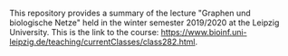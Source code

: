 This repository provides a summary of the lecture "Graphen und biologische Netze" held in the winter semester 2019/2020 at the Leipzig University.
This is the link to the course: https://www.bioinf.uni-leipzig.de/teaching/currentClasses/class282.html.
